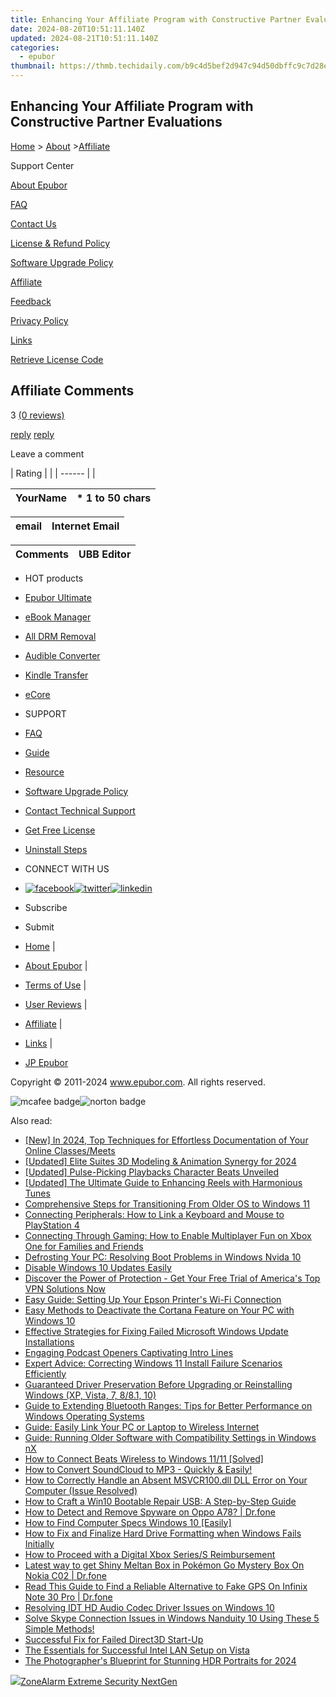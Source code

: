 ```yaml
---
title: Enhancing Your Affiliate Program with Constructive Partner Evaluations
date: 2024-08-20T10:51:11.140Z
updated: 2024-08-21T10:51:11.140Z
categories:
  - epubor
thumbnail: https://thmb.techidaily.com/b9c4d5bef2d947c94d50dbffc9c7d28e5a0714e0ee14110263602ae1ba57a498.jpg
---
```


## Enhancing Your Affiliate Program with Constructive Partner Evaluations

[Home](https://tools.techidaily.com/epubor/products/) \> [About](https://tools.techidaily.com/epubor/products/) \>[Affiliate](https://tools.techidaily.com/epubor/products/)

Support Center

[About Epubor](https://tools.techidaily.com/epubor/products/)

[FAQ](https://tools.techidaily.com/epubor/products/)

[Contact Us](https://tools.techidaily.com/epubor/products/)

[License & Refund Policy](https://tools.techidaily.com/epubor/products/)

[Software Upgrade Policy](https://tools.techidaily.com/epubor/products/)

[Affiliate](https://tools.techidaily.com/epubor/products/)

[Feedback](https://tools.techidaily.com/epubor/products/)

[Privacy Policy](https://tools.techidaily.com/epubor/products/)

[Links](https://tools.techidaily.com/epubor/products/)

[Retrieve License Code](https://tools.techidaily.com/epubor/products/)

## Affiliate Comments

3 [(0 reviews)](http://www.epubor.com/affiliate-sms.htm) 

[reply](https://tools.techidaily.com/epubor/products/) [reply](https://tools.techidaily.com/epubor/products/) 

Leave a comment

| Rating |  |
| ------ |  |

| YourName | \*  1 to 50 chars |
| -------- | ----------------- |

| email | Internet Email |
| ----- | -------------- |

| Comments | UBB Editor |
| -------- | ---------- |

* HOT products
* [Epubor Ultimate](https://tools.techidaily.com/epubor/ultimate/)
* [eBook Manager](https://tools.techidaily.com/epubor/ebook-manager/)
* [All DRM Removal](https://tools.techidaily.com/epubor/drm-removal-tools/)
* [Audible Converter](https://tools.techidaily.com/epubor/audible-converter/)
* [Kindle Transfer](https://tools.techidaily.com/epubor/transfer/)
* [eCore](https://tools.techidaily.com/epubor/ecore/)

* SUPPORT
* [FAQ](https://tools.techidaily.com/epubor/products/)
* [Guide](https://tools.techidaily.com/epubor/products/)
* [Resource](https://tools.techidaily.com/epubor/products/)
* [Software Upgrade Policy](https://tools.techidaily.com/epubor/products/)
* [Contact Technical Support](https://tools.techidaily.com/epubor/products/)
* [Get Free License](https://tools.techidaily.com/epubor/products/)
* [Uninstall Steps](https://tools.techidaily.com/epubor/products/)

* CONNECT WITH US
* [![facebook](http://www.epubor.com/images/fb.png)](https://www.facebook.com/eBookConverter)[![twitter](http://www.epubor.com/images/tw.png)](https://twitter.com/eBook%5FConverter)[![linkedin](http://www.epubor.com/images/Linkedin-Logo.png)](https://www.linkedin.com/company/epubor/)

* Subscribe
* Submit

* [Home](https://tools.techidaily.com/epubor/products/) |
* [About Epubor](https://tools.techidaily.com/epubor/products/) |
* [Terms of Use](https://tools.techidaily.com/epubor/products/) |
* [User Reviews](https://tools.techidaily.com/epubor/products/) |
* [Affiliate](https://tools.techidaily.com/epubor/products/) |
* [Links](https://tools.techidaily.com/epubor/products/) |
* [JP Epubor](https://jp.epubor.com)

Copyright © 2011-2024 www.epubor.com. All rights reserved.

![mcafee badge](http://www.epubor.com/images/mcafee-secure.png)![norton badge](http://www.epubor.com/images/norton-icon.png)

<ins class="adsbygoogle"
     style="display:block"
     data-ad-format="autorelaxed"
     data-ad-client="ca-pub-7571918770474297"
     data-ad-slot="1223367746"></ins>



<ins class="adsbygoogle"
     style="display:block"
     data-ad-client="ca-pub-7571918770474297"
     data-ad-slot="8358498916"
     data-ad-format="auto"
     data-full-width-responsive="true"></ins>

<span class="atpl-alsoreadstyle">Also read:</span>
<div><ul>
<li><a href="https://screen-activity-recording.techidaily.com/new-in-2024-top-techniques-for-effortless-documentation-of-your-online-classesmeets/"><u>[New] In 2024, Top Techniques for Effortless Documentation of Your Online Classes/Meets</u></a></li>
<li><a href="https://vp-tips.techidaily.com/updated-elite-suites-3d-modeling-and-animation-synergy-for-2024/"><u>[Updated] Elite Suites  3D Modeling & Animation Synergy for 2024</u></a></li>
<li><a href="https://facebook-video-share.techidaily.com/updated-pulse-picking-playbacks-character-beats-unveiled/"><u>[Updated] Pulse-Picking Playbacks  Character Beats Unveiled</u></a></li>
<li><a href="https://vp-tips.techidaily.com/updated-the-ultimate-guide-to-enhancing-reels-with-harmonious-tunes/"><u>[Updated] The Ultimate Guide to Enhancing Reels with Harmonious Tunes</u></a></li>
<li><a href="https://tech-hub.techidaily.com/comprehensive-steps-for-transitioning-from-older-os-to-windows-11/"><u>Comprehensive Steps for Transitioning From Older OS to Windows 11</u></a></li>
<li><a href="https://tech-hub.techidaily.com/connecting-peripherals-how-to-link-a-keyboard-and-mouse-to-playstation-4/"><u>Connecting Peripherals: How to Link a Keyboard and Mouse to PlayStation 4</u></a></li>
<li><a href="https://tech-hub.techidaily.com/connecting-through-gaming-how-to-enable-multiplayer-fun-on-xbox-one-for-families-and-friends/"><u>Connecting Through Gaming: How to Enable Multiplayer Fun on Xbox One for Families and Friends</u></a></li>
<li><a href="https://tech-hub.techidaily.com/defrosting-your-pc-resolving-boot-problems-in-windows-nvida-10/"><u>Defrosting Your PC: Resolving Boot Problems in Windows Nvida 10</u></a></li>
<li><a href="https://tech-hub.techidaily.com/disable-windows-10-updates-easily/"><u>Disable Windows 10 Updates Easily</u></a></li>
<li><a href="https://tech-hub.techidaily.com/discover-the-power-of-protection-get-your-free-trial-of-americas-top-vpn-solutions-now/"><u>Discover the Power of Protection - Get Your Free Trial of America's Top VPN Solutions Now</u></a></li>
<li><a href="https://tech-hub.techidaily.com/easy-guide-setting-up-your-epson-printers-wi-fi-connection/"><u>Easy Guide: Setting Up Your Epson Printer's Wi-Fi Connection</u></a></li>
<li><a href="https://tech-hub.techidaily.com/easy-methods-to-deactivate-the-cortana-feature-on-your-pc-with-windows-10/"><u>Easy Methods to Deactivate the Cortana Feature on Your PC with Windows 10</u></a></li>
<li><a href="https://tech-hub.techidaily.com/effective-strategies-for-fixing-failed-microsoft-windows-update-installations/"><u>Effective Strategies for Fixing Failed Microsoft Windows Update Installations</u></a></li>
<li><a href="https://vp-tips.techidaily.com/engaging-podcast-openers-captivating-intro-lines/"><u>Engaging Podcast Openers  Captivating Intro Lines</u></a></li>
<li><a href="https://tech-hub.techidaily.com/expert-advice-correcting-windows-11-install-failure-scenarios-efficiently/"><u>Expert Advice: Correcting Windows 11 Install Failure Scenarios Efficiently</u></a></li>
<li><a href="https://tech-hub.techidaily.com/guaranteed-driver-preservation-before-upgrading-or-reinstalling-windows-xp-vista-7-881-10/"><u>Guaranteed Driver Preservation Before Upgrading or Reinstalling Windows (XP, Vista, 7, 8/8.1, 10)</u></a></li>
<li><a href="https://tech-hub.techidaily.com/guide-to-extending-bluetooth-ranges-tips-for-better-performance-on-windows-operating-systems/"><u>Guide to Extending Bluetooth Ranges: Tips for Better Performance on Windows Operating Systems</u></a></li>
<li><a href="https://tech-hub.techidaily.com/guide-easily-link-your-pc-or-laptop-to-wireless-internet/"><u>Guide: Easily Link Your PC or Laptop to Wireless Internet</u></a></li>
<li><a href="https://tech-hub.techidaily.com/guide-running-older-software-with-compatibility-settings-in-windows-nx/"><u>Guide: Running Older Software with Compatibility Settings in Windows nX</u></a></li>
<li><a href="https://tech-hub.techidaily.com/how-to-connect-beats-wireless-to-windows-1111-solved/"><u>How to Connect Beats Wireless to Windows 11/11 [Solved]</u></a></li>
<li><a href="https://tech-hub.techidaily.com/1723808355366-how-to-convert-soundcloud-to-mp3-quickly-and-easily/"><u>How to Convert SoundCloud to MP3 - Quickly & Easily!</u></a></li>
<li><a href="https://tech-hub.techidaily.com/how-to-correctly-handle-an-absent-msvcr100dll-dll-error-on-your-computer-issue-resolved/"><u>How to Correctly Handle an Absent MSVCR100.dll DLL Error on Your Computer (Issue Resolved)</u></a></li>
<li><a href="https://tech-hub.techidaily.com/how-to-craft-a-win10-bootable-repair-usb-a-step-by-step-guide/"><u>How to Craft a Win10 Bootable Repair USB: A Step-by-Step Guide</u></a></li>
<li><a href="https://android-location-track.techidaily.com/how-to-detect-and-remove-spyware-on-oppo-a78-drfone-by-drfone-virtual-android/"><u>How to Detect and Remove Spyware on Oppo A78? | Dr.fone</u></a></li>
<li><a href="https://tech-hub.techidaily.com/how-to-find-computer-specs-windows-10-easily/"><u>How to Find Computer Specs Windows 10 [Easily]</u></a></li>
<li><a href="https://tech-hub.techidaily.com/how-to-fix-and-finalize-hard-drive-formatting-when-windows-fails-initially/"><u>How to Fix and Finalize Hard Drive Formatting when Windows Fails Initially</u></a></li>
<li><a href="https://games-able.techidaily.com/how-to-proceed-with-a-digital-xbox-seriess-reimbursement/"><u>How to Proceed with a Digital Xbox Series/S Reimbursement</u></a></li>
<li><a href="https://android-pokemon-go.techidaily.com/latest-way-to-get-shiny-meltan-box-in-pokemon-go-mystery-box-on-nokia-c02-drfone-by-drfone-virtual-android/"><u>Latest way to get Shiny Meltan Box in Pokémon Go Mystery Box On Nokia C02 | Dr.fone</u></a></li>
<li><a href="https://fake-location.techidaily.com/read-this-guide-to-find-a-reliable-alternative-to-fake-gps-on-infinix-note-30-pro-drfone-by-drfone-virtual-android/"><u>Read This Guide to Find a Reliable Alternative to Fake GPS On Infinix Note 30 Pro | Dr.fone</u></a></li>
<li><a href="https://sound-issues.techidaily.com/resolving-idt-hd-audio-codec-driver-issues-on-windows-10/"><u>Resolving IDT HD Audio Codec Driver Issues on Windows 10</u></a></li>
<li><a href="https://tech-hub.techidaily.com/1723808337567-solve-skype-connection-issues-in-windows-nanduity-10-using-these-5-simple-methods/"><u>Solve Skype Connection Issues in Windows Nanduity 10 Using These 5 Simple Methods!</u></a></li>
<li><a href="https://network-issues.techidaily.com/successful-fix-for-failed-direct3d-start-up/"><u>Successful Fix for Failed Direct3D Start-Up</u></a></li>
<li><a href="https://win11-tips.techidaily.com/the-essentials-for-successful-intel-lan-setup-on-vista/"><u>The Essentials for Successful Intel LAN Setup on Vista</u></a></li>
<li><a href="https://fox-friendly.techidaily.com/the-photographers-blueprint-for-stunning-hdr-portraits-for-2024/"><u>The Photographer's Blueprint for Stunning HDR Portraits for 2024</u></a></li>
</ul></div>

<!-- affiliate ads begin -->
<a href="https://estore.zonealarm.com/order/checkout.php?PRODS=36245101&QTY=1&AFFILIATE=108875&CART=1"><img src="https://sc1.checkpoint.com/sc1/za/images/boxes/zang_box_trust.png" border="0">ZoneAlarm Extreme Security NextGen</a>
<!-- affiliate ads end -->